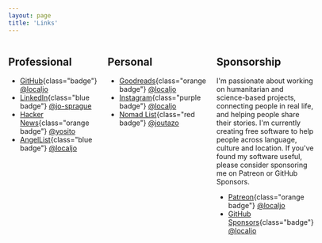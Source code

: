 ```yaml
---
layout: page
title: 'Links'
---
```


<div class="columns">

<div class="section">

## Professional

- [GitHub](https://github.com/localjo){class="badge"} [@localjo](https://github.com/localjo)
- [LinkedIn](https://www.linkedin.com/in/jo-sprague/){class="blue badge"} [@jo-sprague](https://www.linkedin.com/in/jo-sprague/)
- [Hacker News](https://news.ycombinator.com/user?id=yosito){class="orange badge"} [@yosito](https://news.ycombinator.com/user?id=yosito)
- [AngelList](https://angel.co/u/localjo){class="blue badge"} [@localjo](https://angel.co/u/localjo)

</div>
<div class="section">

## Personal

- [Goodreads](https://www.goodreads.com/localjo){class="orange badge"} [@localjo](https://www.goodreads.com/localjo)
- [Instagram](https://www.instagram.com/localjo/){class="purple badge"} [@localjo](https://www.instagram.com/localjo/)
- [Nomad List](https://nomadlist.com/@joutazo){class="red badge"} [@joutazo](https://nomadlist.com/@joutazo)

</div>
<div class="section">

## Sponsorship

I'm passionate about working on humanitarian and science-based projects, connecting people in real life, and helping people share their stories. I'm currently creating free software to help people across language, culture and location. If you've found my software useful, please consider sponsoring me on Patreon or GitHub Sponsors.

- [Patreon](https://www.patreon.com/localjo/){class="orange badge"} [@localjo](https://www.patreon.com/localjo/)
- [GitHub Sponsors](https://github.com/sponsors/localjo){class="badge"} [@localjo](https://github.com/sponsors/localjo)

</div>

</div>
